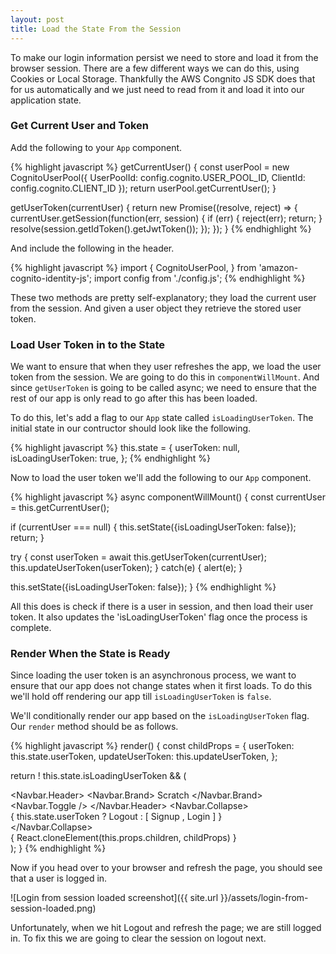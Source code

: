 ```yaml
---
layout: post
title: Load the State From the Session
---
```


To make our login information persist we need to store and load it from the browser session. There are a few different ways we can do this, using Cookies or Local Storage. Thankfully the AWS Congnito JS SDK does that for us automatically and we just need to read from it and load it into our application state.

### Get Current User and Token

Add the following to your `App` component.

{% highlight javascript %}
getCurrentUser() {
  const userPool = new CognitoUserPool({
    UserPoolId: config.cognito.USER_POOL_ID,
    ClientId: config.cognito.CLIENT_ID
  });
  return userPool.getCurrentUser();
}

getUserToken(currentUser) {
  return new Promise((resolve, reject) => {
    currentUser.getSession(function(err, session) {
      if (err) {
          reject(err);
          return;
      }
      resolve(session.getIdToken().getJwtToken());
    });
  });
}
{% endhighlight %}

And include the following in the header.

{% highlight javascript %}
import { CognitoUserPool, } from 'amazon-cognito-identity-js';
import config from './config.js';
{% endhighlight %}

These two methods are pretty self-explanatory; they load the current user from the session. And given a user object they retrieve the stored user token.

### Load User Token in to the State

We want to ensure that when they user refreshes the app, we load the user token from the session. We are going to do this in `componentWillMount`. And since `getUserToken` is going to be called async; we need to ensure that the rest of our app is only read to go after this has been loaded.

To do this, let's add a flag to our `App` state called `isLoadingUserToken`. The initial state in our contructor should look like the following.

{% highlight javascript %}
this.state = {
  userToken: null,
  isLoadingUserToken: true,
};
{% endhighlight %}

Now to load the user token we'll add the following to our `App` component.


{% highlight javascript %}
async componentWillMount() {
  const currentUser = this.getCurrentUser();

  if (currentUser === null) {
    this.setState({isLoadingUserToken: false});
    return;
  }

  try {
    const userToken = await this.getUserToken(currentUser);
    this.updateUserToken(userToken);
  }
  catch(e) {
    alert(e);
  }

  this.setState({isLoadingUserToken: false});
}
{% endhighlight %}

All this does is check if there is a user in session, and then load their user token. It also updates the 'isLoadingUserToken' flag once the process is complete.

### Render When the State is Ready

Since loading the user token is an asynchronous process, we want to ensure that our app does not change states when it first loads. To do this we'll hold off rendering our app till `isLoadingUserToken` is `false`.

We'll conditionally render our app based on the `isLoadingUserToken` flag. Our `render` method should be as follows.

{% highlight javascript %}
render() {
  const childProps = {
    userToken: this.state.userToken,
    updateUserToken: this.updateUserToken,
  };

  return ! this.state.isLoadingUserToken
    &&
    (
      <div className="App container">
        <Navbar fluid collapseOnSelect>
          <Navbar.Header>
            <Navbar.Brand>
              <IndexLink to="/">Scratch</IndexLink>
            </Navbar.Brand>
            <Navbar.Toggle />
          </Navbar.Header>
          <Navbar.Collapse>
            <Nav pullRight>
            { this.state.userToken
              ? <NavItem onClick={this.handleLogout}>Logout</NavItem>
              : [ <LinkContainer key="1" to="/signup">
                    <NavItem>Signup</NavItem>
                  </LinkContainer>,
                  <LinkContainer key="2" to="/login">
                    <NavItem>Login</NavItem>
                  </LinkContainer> ] }
            </Nav>
          </Navbar.Collapse>
        </Navbar>
        <div>
          { React.cloneElement(this.props.children, childProps) }
        </div>
      </div>
    );
}
{% endhighlight %}

Now if you head over to your browser and refresh the page, you should see that a user is logged in.

![Login from session loaded screenshot]({{ site.url }}/assets/login-from-session-loaded.png)

Unfortunately, when we hit Logout and refresh the page; we are still logged in. To fix this we are going to clear the session on logout next.
